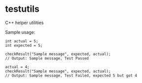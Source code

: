 # testutils
C++ helper utilities

Sample usage:

    int actual = 5;
    int expected = 5;

    checkResult("Sample message", expected, actual);
    // Output: Sample message, Test Passed

    actual = 4;
    checkResult("Sample message", expected, actual);
    // Output: Sample message, Test Failed, expected 5 but got 4
